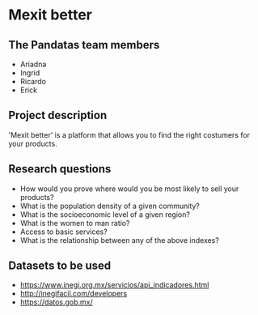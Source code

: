 # Mexit better

## The Pandatas team members
- Ariadna 
- Ingrid 
- Ricardo
- Erick

## Project description
'Mexit better' is a platform that allows you to find the right costumers for your products.

## Research questions
- How would you prove where would you be most likely to sell your products?
- What is the population density of a given community?
- What is the socioeconomic level of a given region?
- What is the women to man ratio?
- Access to basic services?
- What is the relationship between any of the above indexes?

## Datasets to be used
- https://www.inegi.org.mx/servicios/api_indicadores.html
- http://inegifacil.com/developers
- https://datos.gob.mx/
